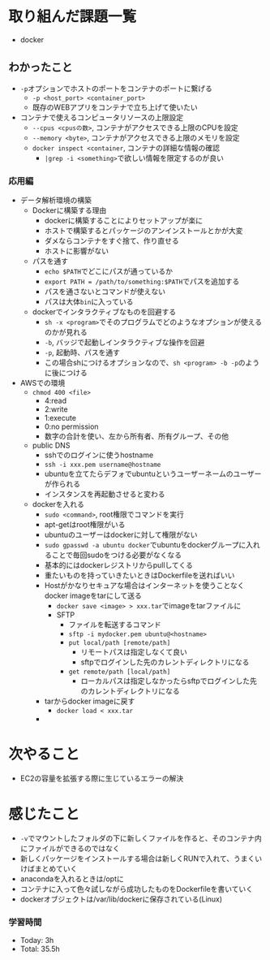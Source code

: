 # 取り組んだ課題一覧
- docker
## わかったこと
- `-p`オプションでホストのポートをコンテナのポートに繋げる
  - `-p <host_port> <container_port>`
  - 既存のWEBアプリをコンテナで立ち上げて使いたい
- コンテナで使えるコンピュータリソースの上限設定
  - `--cpus <cpusの数>`, コンテナがアクセスできる上限のCPUを設定
  - `--memory <byte>`, コンテナがアクセスできる上限のメモリを設定
  - `docker inspect <container`, コンテナの詳細な情報の確認 
    - `|grep -i <something>`で欲しい情報を限定するのが良い
### 応用編
- データ解析環境の構築
  - Dockerに構築する理由
    - dockerに構築することによりセットアップが楽に
    - ホストで構築するとパッケージのアンインストールとかが大変
    - ダメならコンテナをすぐ捨て、作り直せる
    - ホストに影響がない
  - パスを通す
    - `echo $PATH`でどこにパスが通っているか
    - `export PATH = /path/to/something:$PATH`でパスを追加する
    - パスを通さないとコマンドが使えない
    - パスは大体`bin`に入っている
  - dockerでインタラクティブなものを回避する
    - `sh -x <program>`でそのプログラムでどのようなオプションが使えるのかが見れる
    - `-b`, バッジで起動しインタラクティブな操作を回避
    - `-p`, 起動時、パスを通す
    - この場合shにつけるオプションなので、`sh <program> -b -p`のように後につける
- AWSでの環境
  - `chmod 400 <file>`
    - 4:read
    - 2:write
    - 1:execute
    - 0:no permission
    - 数字の合計を使い、左から所有者、所有グループ、その他
  - public DNS
    - sshでのログインに使うhostname
    - `ssh -i xxx.pem username@hostname`
    - ubuntuを立てたらデフォでubuntuというユーザーネームのユーザーが作られる
    - インスタンスを再起動させると変わる
  - dockerを入れる
    - `sudo <command>`, root権限でコマンドを実行
    - apt-getはroot権限がいる
    - ubuntuのユーザーはdockerに対して権限がない
    - `sudo gpasswd -a ubuntu docker`でubuntuをdockerグループに入れることで毎回sudoをつける必要がなくなる
    - 基本的にはdockerレジストリからpullしてくる
    - 重たいものを持っていきたいときはDockerfileを送ればいい
    - Hostがかなりセキュアな場合はインターネットを使うことなくdocker imageをtarにして送る
      - `docker save <image> > xxx.tar`でimageをtarファイルに
      - SFTP
        - ファイルを転送するコマンド
        - `sftp -i mydocker.pem ubuntu@<hostname>`
        - `put local/path [remote/path]`
          - リモートパスは指定しなくて良い
          - sftpでログインした先のカレントディレクトリになる
        - `get remote/path [local/path]`
          - ローカルパスは指定しなかったらsftpでログインした先のカレントディレクトリになる
    - tarからdocker imageに戻す
      - `docker load < xxx.tar`
    - 



# 次やること
- EC2の容量を拡張する際に生じているエラーの解決

# 感じたこと
- `-v`でマウントしたフォルダの下に新しくファイルを作ると、そのコンテナ内にファイルができるのではなく
- 新しくパッケージをインストールする場合は新しくRUNで入れて、うまくいけばまとめていく
- anacondaを入れるときは/optに
- コンテナに入って色々試しながら成功したものをDockerfileを書いていく
- dockerオブジェクトは/var/lib/dockerに保存されている(Linux)

### 学習時間
- Today: 3h
- Total: 35.5h